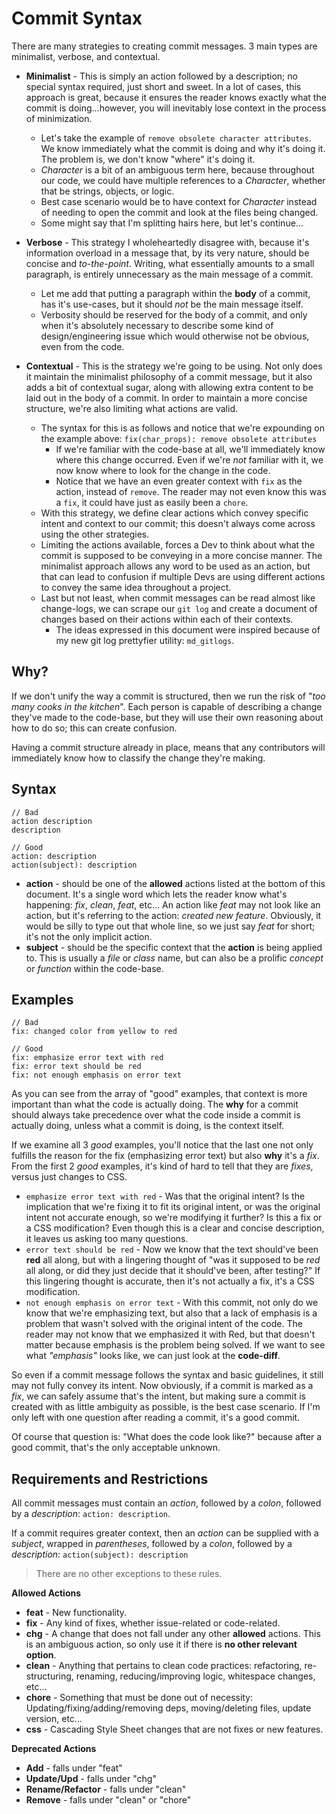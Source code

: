 # Commit Syntax
There are many strategies to creating commit messages. 3 main types are minimalist, verbose, and contextual.

- **Minimalist** - This is simply an action followed by a description; no special syntax required, just short and sweet. In a lot of cases, this approach is great, because it ensures the reader knows exactly what the commit is doing...however, you will inevitably lose context in the process of minimization.
	- Let's take the example of `remove obsolete character attributes`. We know immediately what the commit is doing and why it's doing it. The problem is, we don't know "where" it's doing it. 
	- *Character* is a bit of an ambiguous term here, because throughout our code, we could have multiple references to a *Character*, whether that be strings, objects, or logic. 
	- Best case scenario would be to have context for *Character* instead of needing to open the commit and look at the files being changed.
	- Some might say that I'm splitting hairs here, but let's continue...

- **Verbose** - This strategy I wholeheartedly disagree with, because it's information overload in a message that, by its very nature, should be concise and *to-the-point*. Writing, what essentially amounts to a small paragraph, is entirely unnecessary as the main message of a commit. 
	- Let me add that putting a paragraph within the **body** of a commit, has it's use-cases, but it should *not* be the main message itself.
	- Verbosity should be reserved for the body of a commit, and only when it's absolutely necessary to describe some kind of design/engineering issue which would otherwise not be obvious, even from the code.

- **Contextual** - This is the strategy we're going to be using. Not only does it maintain the minimalist philosophy of a commit message, but it also adds a bit of contextual sugar, along with allowing extra content to be laid out in the body of a commit. In order to maintain a more concise structure, we're also limiting what actions are valid.
	- The syntax for this is as follows and notice that we're expounding on the example above: `fix(char_props): remove obsolete attributes`
		- If we're familiar with the code-base at all, we'll immediately know where this change occurred. Even if we're *not* familiar with it, we now know where to look for the change in the code.
		- Notice that we have an even greater context with `fix` as the action, instead of `remove`. The reader may not even know this was a `fix`, it could have just as easily been a `chore`.
	- With this strategy, we define clear actions which convey specific intent and context to our commit; this doesn't always come across using the other strategies.
	- Limiting the actions available, forces a Dev to think about what the commit is supposed to be conveying in a more concise manner. The minimalist approach allows any word to be used as an action, but that can lead to confusion if multiple Devs are using different actions to convey the same idea throughout a project.
	- Last but not least, when commit messages can be read almost like change-logs, we can scrape our `git log` and create a document of changes based on their actions within each of their contexts.
		- The ideas expressed in this document were inspired because of my new git log prettyfier utility: `md_gitlogs`.


## Why?
If we don't unify the way a commit is structured, then we run the risk of "*too many cooks in the kitchen*". Each person is capable of describing a change they've made to the code-base, but they will use their own reasoning about how to do so; this can create confusion.

Having a commit structure already in place, means that any contributors will immediately know how to classify the change they're making.

## Syntax
```
// Bad
action description
description

// Good
action: description
action(subject): description
```
- **action** - should be one of the **allowed** actions listed at the bottom of this document. It's a single word which lets the reader know what's happening: *fix*, *clean*, *feat*, etc... An action like *feat* may not look like an action, but it's referring to the action: *created new feature*. Obviously, it would be silly to type out that whole line, so we just say *feat* for short; it's not the only implicit action.
- **subject** - should be the specific context that the **action** is being applied to. This is usually a *file* or *class* name, but can also be a prolific *concept* or *function* within the code-base.

## Examples
```
// Bad
fix: changed color from yellow to red

// Good
fix: emphasize error text with red
fix: error text should be red
fix: not enough emphasis on error text
```
As you can see from the array of "good" examples, that context is more important than what the code is actually doing. The **why** for a commit should always take precedence over what the code inside a commit is actually doing, unless what a commit is doing, is the context itself.

If we examine all 3 *good* examples, you'll notice that the last one not only fulfills the reason for the fix (emphasizing error text) but also **why** it's a *fix*. From the first 2 *good* examples, it's kind of hard to tell that they are *fixes*, versus just changes to CSS.

- `emphasize error text with red` - Was that the original intent? Is the implication that we're fixing it to fit its original intent, or was the original intent not accurate enough, so we're modifying it further? Is this a fix or a CSS modification? Even though this is a clear and concise description, it leaves us asking too many questions.
- `error text should be red` - Now we know that the text should've been **red** all along, but with a lingering thought of "was it supposed to be *red* all along, or did they just decide that it should've been, after testing?" If this lingering thought is accurate, then it's not actually a fix, it's a CSS modification.
- `not enough emphasis on error text` - With this commit, not only do we know that we're emphasizing text, but also that a lack of emphasis is a problem that wasn't solved with the original intent of the code. The reader may not know that we emphasized it with Red, but that doesn't matter because emphasis is the problem being solved. If we want to see what *"emphasis"* looks like, we can just look at the **code-diff**.

So even if a commit message follows the syntax and basic guidelines, it still may not fully convey its intent. Now obviously, if a commit is marked as a *fix*, we can safely assume that's the intent, but making sure a commit is created with as little ambiguity as possible, is the best case scenario. If I'm only left with one question after reading a commit, it's a good commit.

Of course that question is: "What does the code look like?" because after a good commit, that's the only acceptable unknown.


## Requirements and Restrictions
All commit messages must contain an *action*, followed by a *colon*, followed by a *description*: `action: description`. 

If a commit requires greater context, then an *action* can be supplied with a *subject*, wrapped in *parentheses*, followed by a *colon*, followed by a *description*: `action(subject): description`

> There are no other exceptions to these rules.

**Allowed Actions**
- **feat** - New functionality.
- **fix** - Any kind of fixes, whether issue-related or code-related.
- **chg** - A change that does not fall under any other **allowed** actions. This is an ambiguous action, so only use it if there is **no other relevant option**.
- **clean** - Anything that pertains to clean code practices: refactoring, re-structuring, renaming, reducing/improving logic, whitespace changes, etc...
- **chore** - Something that must be done out of necessity: Updating/fixing/adding/removing deps, moving/deleting files, update version, etc...
- **css** - Cascading Style Sheet changes that are not fixes or new features.

**Deprecated Actions**
- **Add** - falls under "feat"
- **Update/Upd** - falls under "chg"
- **Rename/Refactor** - falls under "clean"
- **Remove** - falls under "clean" or "chore"